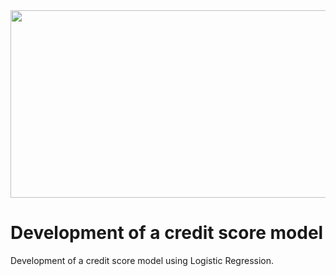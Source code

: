 <img src="https://specials-images.forbesimg.com/imageserve/1168122573/960x0.jpg" width="700" height="300">

# Development of a credit score model
Development of a credit score model using Logistic Regression.
